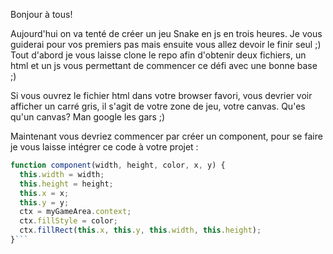 Bonjour à tous!

Aujourd'hui on va tenté de créer un jeu Snake en js en trois heures.
Je vous guiderai pour vos premiers pas mais ensuite vous allez devoir le finir seul ;)
Tout d'abord je vous laisse clone le repo afin d'obtenir deux fichiers, un html et un js vous permettant de commencer ce défi avec une bonne base ;)

Si vous ouvrez le fichier html dans votre browser favori, vous devrier voir afficher un carré gris, il s'agit de votre zone de jeu, votre canvas.
Qu'es qu'un canvas? Man google les gars ;)

Maintenant vous devriez commencer par créer un component, pour se faire je vous laisse intégrer ce code à votre projet :

```js 
function component(width, height, color, x, y) {
  this.width = width;
  this.height = height;
  this.x = x;
  this.y = y;
  ctx = myGameArea.context;
  ctx.fillStyle = color;
  ctx.fillRect(this.x, this.y, this.width, this.height);
}```

